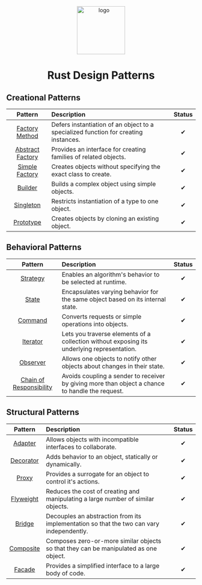 <div align="center">
  <img src="/rust-logo.png" height="128" alt="logo">
  <h1 align="center">
    Rust Design Patterns
  </h1>
</div>

## Creational Patterns

|                       Pattern                       | Description                                                                         | Status |
|:---------------------------------------------------:|:------------------------------------------------------------------------------------|:------:|
|      [Factory Method](/creational/factory.rs)       | Defers instantiation of an object to a specialized function for creating instances. |   ✔    |
| [Abstract Factory](/creational/abstract_factory.rs) | Provides an interface for creating families of related objects.                     |   ✔    |
|   [Simple Factory](/creational/simple_factory.rs)   | Creates objects without specifying the exact class to create.                       |   ✔    |
|          [Builder](/creational/builder.rs)          | Builds a complex object using simple objects.                                       |   ✔    |
|        [Singleton](/creational/singleton.rs)        | Restricts instantiation of a type to one object.                                    |   ✔    |
|        [Prototype](/creational/singleton.rs)        | Creates objects by cloning an existing object.                                      |   ✔    |


## Behavioral Patterns

|                              Pattern                              | Description                                                                                     | Status |
|:-----------------------------------------------------------------:|:------------------------------------------------------------------------------------------------|:------:|
|                [Strategy](/behavioral/strategy.rs)                | Enables an algorithm's behavior to be selected at runtime.                                      |   ✔    |
|                   [State](/behavioral/state.rs)                   | Encapsulates varying behavior for the same object based on its internal state.                  |   ✔    |
|                 [Command](/behavioral/command.rs)                 | Converts requests or simple operations into objects.                                            |   ✔    |
|                [Iterator](/behavioral/iterator.rs)                | Lets you traverse elements of a collection without exposing its underlying representation.      |   ✔    |
|                [Observer](/behavioral/observer.rs)                | Allows one objects to notify other objects about changes in their state.                        |   ✔    |
| [Chain of Responsibility](/behavioral/chain_of_responsibility.rs) | Avoids coupling a sender to receiver by giving more than object a chance to handle the request. |   ✔    |




## Structural Patterns

|                Pattern                | Description                                                                              | Status |
|:-------------------------------------:|:-----------------------------------------------------------------------------------------|:------:|
|   [Adapter](/structural/adapter.rs)   | Allows objects with incompatible interfaces to collaborate.                              |   ✔    |
| [Decorator](/structural/decorator.rs) | Adds behavior to an object, statically or dynamically.                                   |   ✔    |
|     [Proxy](/structural/proxy.rs)     | Provides a surrogate for an object to control it's actions.                              |   ✔    |
| [Flyweight](structural/flyweight.rs)  | Reduces the cost of creating and manipulating a large number of similar objects.         |   ✔    |
|    [Bridge](structural/bridge.rs)     | Decouples an abstraction from its implementation so that the two can vary independently. |   ✔    |
| [Composite](structural/composite.rs)  | Composes zero-or-more similar objects so that they can be manipulated as one object.     |   ✔    |
|    [Facade](structural/facade.rs)     | Provides a simplified interface to a large body of code.                                 |   ✔    |
